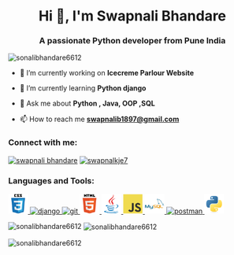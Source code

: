 <h1 align="center">Hi 👋, I'm Swapnali Bhandare</h1>
<h3 align="center">A passionate Python developer from Pune India</h3>

<p align="left"> <img src="https://encrypted-tbn0.gstatic.com/images?q=tbn:ANd9GcS_u4VNdp7Px-tNSeBOM3AMv7UTrI9c5EoXKg&usqp=CAU" alt="sonalibhandare6612" /> </p>

- 🔭 I’m currently working on **Icecreme Parlour Website**

- 🌱 I’m currently learning **Python django**

- 💬 Ask me about **Python , Java, OOP ,SQL**

- 📫 How to reach me **swapnalib1897@gmail.com**

<h3 align="left">Connect with me:</h3>
<p align="left">
<a href="https://linkedin.com/in/swapnali bhandare" target="blank"><img align="center" src="https://raw.githubusercontent.com/rahuldkjain/github-profile-readme-generator/master/src/images/icons/Social/linked-in-alt.svg" alt="swapnali bhandare" height="30" width="40" /></a>
<a href="https://auth.geeksforgeeks.org/user/swapnalkje7" target="blank"><img align="center" src="https://raw.githubusercontent.com/rahuldkjain/github-profile-readme-generator/master/src/images/icons/Social/geeks-for-geeks.svg" alt="swapnalkje7" height="30" width="40" /></a>
</p>

<h3 align="left">Languages and Tools:</h3>
<p align="left"> <a href="https://www.w3schools.com/css/" target="_blank" rel="noreferrer"> <img src="https://raw.githubusercontent.com/devicons/devicon/master/icons/css3/css3-original-wordmark.svg" alt="css3" width="40" height="40"/> </a> <a href="https://www.djangoproject.com/" target="_blank" rel="noreferrer"> <img src="https://cdn.worldvectorlogo.com/logos/django.svg" alt="django" width="40" height="40"/> </a> <a href="https://git-scm.com/" target="_blank" rel="noreferrer"> <img src="https://www.vectorlogo.zone/logos/git-scm/git-scm-icon.svg" alt="git" width="40" height="40"/> </a> <a href="https://www.w3.org/html/" target="_blank" rel="noreferrer"> <img src="https://raw.githubusercontent.com/devicons/devicon/master/icons/html5/html5-original-wordmark.svg" alt="html5" width="40" height="40"/> </a> <a href="https://www.java.com" target="_blank" rel="noreferrer"> <img src="https://raw.githubusercontent.com/devicons/devicon/master/icons/java/java-original.svg" alt="java" width="40" height="40"/> </a> <a href="https://developer.mozilla.org/en-US/docs/Web/JavaScript" target="_blank" rel="noreferrer"> <img src="https://raw.githubusercontent.com/devicons/devicon/master/icons/javascript/javascript-original.svg" alt="javascript" width="40" height="40"/> </a> <a href="https://www.mysql.com/" target="_blank" rel="noreferrer"> <img src="https://raw.githubusercontent.com/devicons/devicon/master/icons/mysql/mysql-original-wordmark.svg" alt="mysql" width="40" height="40"/> </a> <a href="https://postman.com" target="_blank" rel="noreferrer"> <img src="https://www.vectorlogo.zone/logos/getpostman/getpostman-icon.svg" alt="postman" width="40" height="40"/> </a> <a href="https://www.python.org" target="_blank" rel="noreferrer"> <img src="https://raw.githubusercontent.com/devicons/devicon/master/icons/python/python-original.svg" alt="python" width="40" height="40"/> </a> </p>

<p><img align="left" src="https://github-readme-stats.vercel.app/api/top-langs?username=sonalibhandare6612&show_icons=true&locale=en&layout=compact" alt="sonalibhandare6612" /></p>

<p>&nbsp;<img align="center" src="https://github-readme-stats.vercel.app/api?username=sonalibhandare6612&show_icons=true&locale=en" alt="sonalibhandare6612" /></p>

<p><img align="center" src="https://github-readme-streak-stats.herokuapp.com/?user=sonalibhandare6612&" alt="sonalibhandare6612" /></p>
